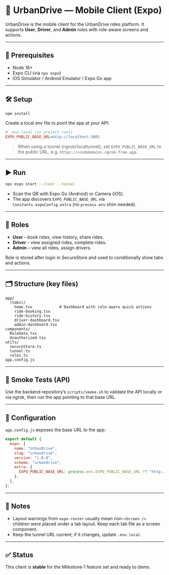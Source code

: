# 🚗 UrbanDrive — Mobile Client (Expo)

UrbanDrive is the mobile client for the UrbanDrive rides platform. It supports **User**, **Driver**, and **Admin** roles with role-aware screens and actions.

---

## 🧰 Prerequisites
- Node 18+
- Expo CLI (via `npx expo`)
- iOS Simulator / Android Emulator / Expo Go app

---

## 🛠 Setup

```bash
npm install
```

Create a local env file to point the app at your API:

```ini
# .env.local (at project root)
EXPO_PUBLIC_BASE_URL=http://localhost:3001
```

> When using a tunnel (ngrok/localtunnel), set `EXPO_PUBLIC_BASE_URL` to the public URL, e.g. `https://<subdomain>.ngrok-free.app`.

---

## ▶️ Run

```bash
npx expo start --clear --tunnel
```
- Scan the QR with Expo Go (Android) or Camera (iOS).
- The app discovers `EXPO_PUBLIC_BASE_URL` via `Constants.expoConfig.extra` (no `process.env` shim needed).

---

## 🔐 Roles

- **User** – book rides, view history, share rides.
- **Driver** – view assigned rides, complete rides.
- **Admin** – view all rides, assign drivers.

Role is stored after login in SecureStore and used to conditionally show tabs and actions.

---

## 🗂 Structure (key files)

```
app/
  (tabs)/
    home.tsx            # Dashboard with role-aware quick actions
    ride-booking.tsx
    ride-history.tsx
    driver-dashboard.tsx
    admin-dashboard.tsx
components/
  RoleGate.tsx
  Unauthorized.tsx
utils/
  secureStore.ts
  tunnel.ts
  roles.ts
app.config.js
```

---

## 🧪 Smoke Tests (API)

Use the backend repository’s `scripts/smoke.sh` to validate the API locally or via ngrok, then run the app pointing to that base URL.

---

## 🧭 Configuration

`app.config.js` exposes the base URL to the app:

```js
export default {
  expo: {
    name: "UrbanDrive",
    slug: "urbandrive",
    version: "1.0.0",
    scheme: "urbandrive",
    extra: {
      EXPO_PUBLIC_BASE_URL: process.env.EXPO_PUBLIC_BASE_URL ?? "http://localhost:3001",
    },
  },
};
```

---

## 📌 Notes
- Layout warnings from `expo-router` usually mean non-`<Screen />` children were placed under a tab layout. Keep each tab file as a screen component.
- Keep the tunnel URL current; if it changes, update `.env.local`.

---

## ✅ Status
This client is **stable** for the Milestone‑1 feature set and ready to demo.